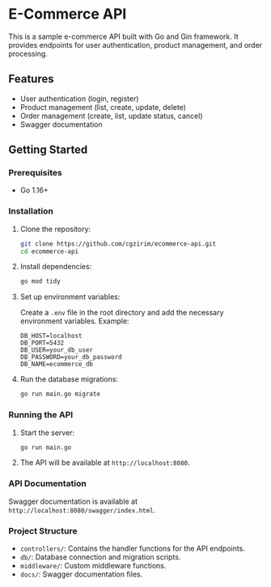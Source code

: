 # E-Commerce API

This is a sample e-commerce API built with Go and Gin framework. It provides endpoints for user authentication, product management, and order processing.

## Features

- User authentication (login, register)
- Product management (list, create, update, delete)
- Order management (create, list, update status, cancel)
- Swagger documentation

## Getting Started

### Prerequisites

- Go 1.16+

### Installation

1. Clone the repository:

    ```sh
    git clone https://github.com/cgzirim/ecommerce-api.git
    cd ecommerce-api
    ```

2. Install dependencies:

    ```sh
    go mod tidy
    ```

3. Set up environment variables:

    Create a `.env` file in the root directory and add the necessary environment variables. Example:

    ```env
    DB_HOST=localhost
    DB_PORT=5432
    DB_USER=your_db_user
    DB_PASSWORD=your_db_password
    DB_NAME=ecommerce_db
    ```

4. Run the database migrations:

    ```sh
    go run main.go migrate
    ```

### Running the API

1. Start the server:

    ```sh
    go run main.go
    ```

2. The API will be available at `http://localhost:8080`.

### API Documentation

Swagger documentation is available at `http://localhost:8080/swagger/index.html`.

### Project Structure

- `controllers/`: Contains the handler functions for the API endpoints.
- `db/`: Database connection and migration scripts.
- `middleware/`: Custom middleware functions.
- `docs/`: Swagger documentation files.
